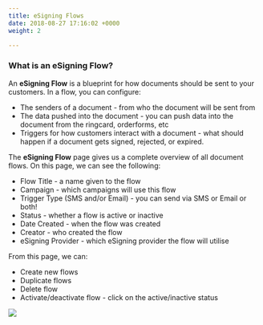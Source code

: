 ```yaml
---
title: eSigning Flows
date: 2018-08-27 17:16:02 +0000
weight: 2

---
```

### What is an eSigning Flow?

An **eSigning Flow** is a blueprint for how documents should be sent to your customers. In a flow, you can configure:

* The senders of a document - from who the document will be sent from
* The data pushed into the document - you can push data into the document from the ringcard, orderforms, etc
* Triggers for how customers interact with a document - what should happen if a document gets signed, rejected, or expired.

The **eSigning Flow** page gives us a complete overview of all document flows. On this page, we can see the following:

* Flow Title - a name given to the flow
* Campaign - which campaigns will use this flow
* Trigger Type (SMS and/or Email) - you can send via SMS or Email or both!
* Status - whether a flow is active or inactive
* Date Created - when the flow was created
* Creator - who created the flow
* eSigning Provider - which eSigning provider the flow will utilise

From this page, we can:

* Create new flows
* Duplicate flows
* Delete flow
* Activate/deactivate flow - click on the active/inactive status

![](/uploads/esigning-flows.png)